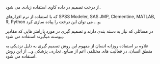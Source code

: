
از درخت تصمیم در داده کاوی استفاده زیادی می شود.

که با استفاده از نرم افزارهای SPSS Modeler, SAS JMP, Clementine, MATLAB, R, Python و... می توان این درخت را پیاده سازی کرد.

در مسائلی که نیاز به دسته بندی دارند و تصمیم گیری در مورد پارامتر هایی که مقادیر پیوسته میگیرند استفاده می شود.

علاوه بر استفاده روزانه انسان از مفهوم این روش تصمیم گیری به دلیل نزدیکی به منطق انسان، در فعالیت های مختلفی اعم از صنایع، تجاری، پزشکی و... از این روش استفاده می شود.
